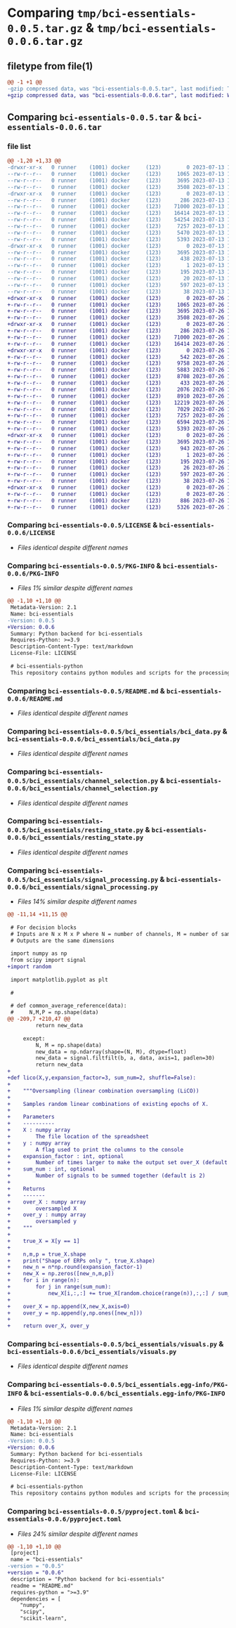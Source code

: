 # Comparing `tmp/bci-essentials-0.0.5.tar.gz` & `tmp/bci-essentials-0.0.6.tar.gz`

## filetype from file(1)

```diff
@@ -1 +1 @@
-gzip compressed data, was "bci-essentials-0.0.5.tar", last modified: Thu Jul 13 15:36:20 2023, max compression
+gzip compressed data, was "bci-essentials-0.0.6.tar", last modified: Wed Jul 26 17:15:28 2023, max compression
```

## Comparing `bci-essentials-0.0.5.tar` & `bci-essentials-0.0.6.tar`

### file list

```diff
@@ -1,20 +1,33 @@
-drwxr-xr-x   0 runner    (1001) docker     (123)        0 2023-07-13 15:36:20.403694 bci-essentials-0.0.5/
--rw-r--r--   0 runner    (1001) docker     (123)     1065 2023-07-13 15:33:40.000000 bci-essentials-0.0.5/LICENSE
--rw-r--r--   0 runner    (1001) docker     (123)     3695 2023-07-13 15:36:20.403694 bci-essentials-0.0.5/PKG-INFO
--rw-r--r--   0 runner    (1001) docker     (123)     3508 2023-07-13 15:33:40.000000 bci-essentials-0.0.5/README.md
-drwxr-xr-x   0 runner    (1001) docker     (123)        0 2023-07-13 15:36:20.399694 bci-essentials-0.0.5/bci_essentials/
--rw-r--r--   0 runner    (1001) docker     (123)      286 2023-07-13 15:33:40.000000 bci-essentials-0.0.5/bci_essentials/__init__.py
--rw-r--r--   0 runner    (1001) docker     (123)    71000 2023-07-13 15:33:40.000000 bci-essentials-0.0.5/bci_essentials/bci_data.py
--rw-r--r--   0 runner    (1001) docker     (123)    16414 2023-07-13 15:33:40.000000 bci-essentials-0.0.5/bci_essentials/channel_selection.py
--rw-r--r--   0 runner    (1001) docker     (123)    54254 2023-07-13 15:33:40.000000 bci-essentials-0.0.5/bci_essentials/classification.py
--rw-r--r--   0 runner    (1001) docker     (123)     7257 2023-07-13 15:33:40.000000 bci-essentials-0.0.5/bci_essentials/resting_state.py
--rw-r--r--   0 runner    (1001) docker     (123)     5470 2023-07-13 15:33:40.000000 bci-essentials-0.0.5/bci_essentials/signal_processing.py
--rw-r--r--   0 runner    (1001) docker     (123)     5393 2023-07-13 15:33:40.000000 bci-essentials-0.0.5/bci_essentials/visuals.py
-drwxr-xr-x   0 runner    (1001) docker     (123)        0 2023-07-13 15:36:20.403694 bci-essentials-0.0.5/bci_essentials.egg-info/
--rw-r--r--   0 runner    (1001) docker     (123)     3695 2023-07-13 15:36:20.000000 bci-essentials-0.0.5/bci_essentials.egg-info/PKG-INFO
--rw-r--r--   0 runner    (1001) docker     (123)      438 2023-07-13 15:36:20.000000 bci-essentials-0.0.5/bci_essentials.egg-info/SOURCES.txt
--rw-r--r--   0 runner    (1001) docker     (123)        1 2023-07-13 15:36:20.000000 bci-essentials-0.0.5/bci_essentials.egg-info/dependency_links.txt
--rw-r--r--   0 runner    (1001) docker     (123)      195 2023-07-13 15:36:20.000000 bci-essentials-0.0.5/bci_essentials.egg-info/requires.txt
--rw-r--r--   0 runner    (1001) docker     (123)       20 2023-07-13 15:36:20.000000 bci-essentials-0.0.5/bci_essentials.egg-info/top_level.txt
--rw-r--r--   0 runner    (1001) docker     (123)      597 2023-07-13 15:33:41.000000 bci-essentials-0.0.5/pyproject.toml
--rw-r--r--   0 runner    (1001) docker     (123)       38 2023-07-13 15:36:20.403694 bci-essentials-0.0.5/setup.cfg
+drwxr-xr-x   0 runner    (1001) docker     (123)        0 2023-07-26 17:15:28.592472 bci-essentials-0.0.6/
+-rw-r--r--   0 runner    (1001) docker     (123)     1065 2023-07-26 17:12:53.000000 bci-essentials-0.0.6/LICENSE
+-rw-r--r--   0 runner    (1001) docker     (123)     3695 2023-07-26 17:15:28.592472 bci-essentials-0.0.6/PKG-INFO
+-rw-r--r--   0 runner    (1001) docker     (123)     3508 2023-07-26 17:12:53.000000 bci-essentials-0.0.6/README.md
+drwxr-xr-x   0 runner    (1001) docker     (123)        0 2023-07-26 17:15:28.588472 bci-essentials-0.0.6/bci_essentials/
+-rw-r--r--   0 runner    (1001) docker     (123)      286 2023-07-26 17:12:53.000000 bci-essentials-0.0.6/bci_essentials/__init__.py
+-rw-r--r--   0 runner    (1001) docker     (123)    71000 2023-07-26 17:12:53.000000 bci-essentials-0.0.6/bci_essentials/bci_data.py
+-rw-r--r--   0 runner    (1001) docker     (123)    16414 2023-07-26 17:12:53.000000 bci-essentials-0.0.6/bci_essentials/channel_selection.py
+drwxr-xr-x   0 runner    (1001) docker     (123)        0 2023-07-26 17:15:28.588472 bci-essentials-0.0.6/bci_essentials/classification/
+-rw-r--r--   0 runner    (1001) docker     (123)      542 2023-07-26 17:12:53.000000 bci-essentials-0.0.6/bci_essentials/classification/__init__.py
+-rw-r--r--   0 runner    (1001) docker     (123)     9758 2023-07-26 17:12:53.000000 bci-essentials-0.0.6/bci_essentials/classification/erp_rg_classifier.py
+-rw-r--r--   0 runner    (1001) docker     (123)     5883 2023-07-26 17:12:53.000000 bci-essentials-0.0.6/bci_essentials/classification/generic_classifier.py
+-rw-r--r--   0 runner    (1001) docker     (123)     8708 2023-07-26 17:12:53.000000 bci-essentials-0.0.6/bci_essentials/classification/mi_classifier.py
+-rw-r--r--   0 runner    (1001) docker     (123)      433 2023-07-26 17:12:53.000000 bci-essentials-0.0.6/bci_essentials/classification/null_classifier.py
+-rw-r--r--   0 runner    (1001) docker     (123)     2076 2023-07-26 17:12:53.000000 bci-essentials-0.0.6/bci_essentials/classification/ssvep_basic_tf_classifier.py
+-rw-r--r--   0 runner    (1001) docker     (123)     8910 2023-07-26 17:12:53.000000 bci-essentials-0.0.6/bci_essentials/classification/ssvep_riemannian_mdm_classifier.py
+-rw-r--r--   0 runner    (1001) docker     (123)    12219 2023-07-26 17:12:53.000000 bci-essentials-0.0.6/bci_essentials/classification/switch_deep_classifier.py
+-rw-r--r--   0 runner    (1001) docker     (123)     7029 2023-07-26 17:12:53.000000 bci-essentials-0.0.6/bci_essentials/classification/switch_mdm_classifier.py
+-rw-r--r--   0 runner    (1001) docker     (123)     7257 2023-07-26 17:12:53.000000 bci-essentials-0.0.6/bci_essentials/resting_state.py
+-rw-r--r--   0 runner    (1001) docker     (123)     6594 2023-07-26 17:12:53.000000 bci-essentials-0.0.6/bci_essentials/signal_processing.py
+-rw-r--r--   0 runner    (1001) docker     (123)     5393 2023-07-26 17:12:53.000000 bci-essentials-0.0.6/bci_essentials/visuals.py
+drwxr-xr-x   0 runner    (1001) docker     (123)        0 2023-07-26 17:15:28.588472 bci-essentials-0.0.6/bci_essentials.egg-info/
+-rw-r--r--   0 runner    (1001) docker     (123)     3695 2023-07-26 17:15:28.000000 bci-essentials-0.0.6/bci_essentials.egg-info/PKG-INFO
+-rw-r--r--   0 runner    (1001) docker     (123)      943 2023-07-26 17:15:28.000000 bci-essentials-0.0.6/bci_essentials.egg-info/SOURCES.txt
+-rw-r--r--   0 runner    (1001) docker     (123)        1 2023-07-26 17:15:28.000000 bci-essentials-0.0.6/bci_essentials.egg-info/dependency_links.txt
+-rw-r--r--   0 runner    (1001) docker     (123)      195 2023-07-26 17:15:28.000000 bci-essentials-0.0.6/bci_essentials.egg-info/requires.txt
+-rw-r--r--   0 runner    (1001) docker     (123)       26 2023-07-26 17:15:28.000000 bci-essentials-0.0.6/bci_essentials.egg-info/top_level.txt
+-rw-r--r--   0 runner    (1001) docker     (123)      597 2023-07-26 17:12:53.000000 bci-essentials-0.0.6/pyproject.toml
+-rw-r--r--   0 runner    (1001) docker     (123)       38 2023-07-26 17:15:28.592472 bci-essentials-0.0.6/setup.cfg
+drwxr-xr-x   0 runner    (1001) docker     (123)        0 2023-07-26 17:15:28.588472 bci-essentials-0.0.6/tests/
+-rw-r--r--   0 runner    (1001) docker     (123)        0 2023-07-26 17:12:53.000000 bci-essentials-0.0.6/tests/__init__.py
+-rw-r--r--   0 runner    (1001) docker     (123)      886 2023-07-26 17:12:53.000000 bci-essentials-0.0.6/tests/test_load_data.py
+-rw-r--r--   0 runner    (1001) docker     (123)     5326 2023-07-26 17:12:53.000000 bci-essentials-0.0.6/tests/test_smoke.py
```

### Comparing `bci-essentials-0.0.5/LICENSE` & `bci-essentials-0.0.6/LICENSE`

 * *Files identical despite different names*

### Comparing `bci-essentials-0.0.5/PKG-INFO` & `bci-essentials-0.0.6/PKG-INFO`

 * *Files 1% similar despite different names*

```diff
@@ -1,10 +1,10 @@
 Metadata-Version: 2.1
 Name: bci-essentials
-Version: 0.0.5
+Version: 0.0.6
 Summary: Python backend for bci-essentials
 Requires-Python: >=3.9
 Description-Content-Type: text/markdown
 License-File: LICENSE
 
 # bci-essentials-python
 This repository contains python modules and scripts for the processing of EEG-based BCI.
```

### Comparing `bci-essentials-0.0.5/README.md` & `bci-essentials-0.0.6/README.md`

 * *Files identical despite different names*

### Comparing `bci-essentials-0.0.5/bci_essentials/bci_data.py` & `bci-essentials-0.0.6/bci_essentials/bci_data.py`

 * *Files identical despite different names*

### Comparing `bci-essentials-0.0.5/bci_essentials/channel_selection.py` & `bci-essentials-0.0.6/bci_essentials/channel_selection.py`

 * *Files identical despite different names*

### Comparing `bci-essentials-0.0.5/bci_essentials/resting_state.py` & `bci-essentials-0.0.6/bci_essentials/resting_state.py`

 * *Files identical despite different names*

### Comparing `bci-essentials-0.0.5/bci_essentials/signal_processing.py` & `bci-essentials-0.0.6/bci_essentials/signal_processing.py`

 * *Files 14% similar despite different names*

```diff
@@ -11,14 +11,15 @@
 
 # For decision blocks
 # Inputs are N x M x P where N = number of channels, M = number of samples, and P = number of possible selections
 # Outputs are the same dimensions
 
 import numpy as np
 from scipy import signal
+import random
 
 import matplotlib.pyplot as plt
 
 # 
 
 # def common_average_reference(data):
 #     N,M,P = np.shape(data)
@@ -209,7 +210,47 @@
         return new_data
         
     except:
         N, M = np.shape(data)
         new_data = np.ndarray(shape=(N, M), dtype=float) 
         new_data = signal.filtfilt(b, a, data, axis=1, padlen=30)
         return new_data
+    
+def lico(X,y,expansion_factor=3, sum_num=2, shuffle=False):
+
+    """Oversampling (linear combination oversampling (LiCO))
+
+    Samples random linear combinations of existing epochs of X.
+
+    Parameters
+    ----------
+    X : numpy array 
+        The file location of the spreadsheet
+    y : numpy array
+        A flag used to print the columns to the console
+    expansion_factor : int, optional
+        Number of times larger to make the output set over_X (default is 3)
+    sum_num : int, optional
+        Number of signals to be summed together (default is 2)
+
+    Returns
+    -------
+    over_X : numpy array
+        oversampled X
+    over_y : numpy array
+        oversampled y
+    """
+
+    true_X = X[y == 1]
+
+    n,m,p = true_X.shape
+    print("Shape of ERPs only ", true_X.shape)
+    new_n = n*np.round(expansion_factor-1)
+    new_X = np.zeros([new_n,m,p])
+    for i in range(n):
+        for j in range(sum_num):
+            new_X[i,:,:] += true_X[random.choice(range(n)),:,:] / sum_num
+
+    over_X = np.append(X,new_X,axis=0)
+    over_y = np.append(y,np.ones([new_n]))
+
+    return over_X, over_y
```

### Comparing `bci-essentials-0.0.5/bci_essentials/visuals.py` & `bci-essentials-0.0.6/bci_essentials/visuals.py`

 * *Files identical despite different names*

### Comparing `bci-essentials-0.0.5/bci_essentials.egg-info/PKG-INFO` & `bci-essentials-0.0.6/bci_essentials.egg-info/PKG-INFO`

 * *Files 1% similar despite different names*

```diff
@@ -1,10 +1,10 @@
 Metadata-Version: 2.1
 Name: bci-essentials
-Version: 0.0.5
+Version: 0.0.6
 Summary: Python backend for bci-essentials
 Requires-Python: >=3.9
 Description-Content-Type: text/markdown
 License-File: LICENSE
 
 # bci-essentials-python
 This repository contains python modules and scripts for the processing of EEG-based BCI.
```

### Comparing `bci-essentials-0.0.5/pyproject.toml` & `bci-essentials-0.0.6/pyproject.toml`

 * *Files 24% similar despite different names*

```diff
@@ -1,10 +1,10 @@
 [project]
 name = "bci-essentials"
-version = "0.0.5"
+version = "0.0.6"
 description = "Python backend for bci-essentials"
 readme = "README.md"
 requires-python = ">=3.9"
 dependencies = [
 	"numpy",
 	"scipy",
 	"scikit-learn",
```

